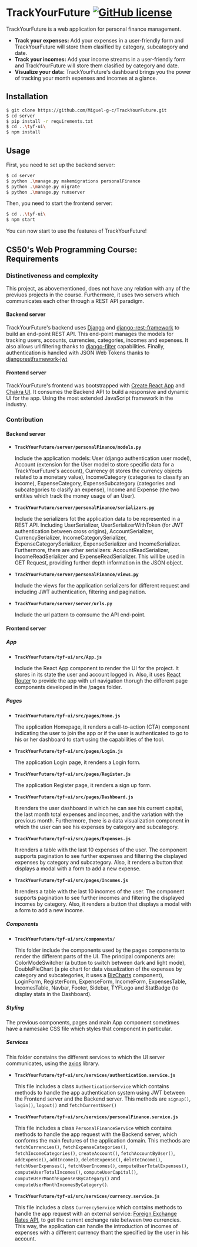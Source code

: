 # TrackYourFuture [![GitHub license](https://img.shields.io/badge/license-MIT-blue.svg)](https://github.com/Miguel-g-c/TrackYourFuture/blob/web50/projects/2020/x/capstone/LICENSE)

TrackYourFuture is a web application for personal finance management.

* **Track your expenses:** Add your expenses in a user-friendly form and TrackYourFuture will store them clasified by category, subcategory and date.
* **Track your incomes:** Add your income streams in a user-friendly form and TrackYourFuture will store them clasified by category and date.
* **Visualize your data:** TrackYourFuture's dashboard brings you the power of tracking your month expenses and incomes at a glance.

## Installation

```sh
$ git clone https://github.com/Miguel-g-c/TrackYourFuture.git
$ cd server
$ pip install -r requirements.txt
$ cd ..\tyf-ui\
$ npm install
```

## Usage

First, you need to set up the backend server:

```sh
$ cd server
$ python .\manage.py makemigrations personalFinance
$ python .\manage.py migrate
$ python .\manage.py runserver
```

Then, you need to start the frontend server:

```sh
$ cd ..\tyf-ui\
$ npm start
```

You can now start to use the features of TrackYourFuture!

## CS50's Web Programming Course: Requirements

### Distinctiveness and complexity 

This project, as abovementioned, does not have any relation with any of the previuos projects in the course. Furthermore, it uses two servers which communicates each other through a REST API paradigm.

#### Backend server

TrackYourFuture's backend uses [Django](https://www.djangoproject.com/) and [django-rest-framework](https://www.django-rest-framework.org/) to build an end-point REST API. This end-point manages the models for tracking users, accounts, currencies, categories, incomes and expenses. It also allows url filtering thanks to [django-filter](https://django-filter.readthedocs.io/en/stable/) capabilities. Finally, authentication is handled with JSON Web Tokens thanks to [djangorestframework-jwt](https://pypi.org/project/djangorestframework-jwt/)

#### Frontend server

TrackYourFuture's frontend was bootstrapped with [Create React App](https://github.com/facebook/create-react-app) and [Chakra UI](https://chakra-ui.com/). It consumes the Backend API to build a responsive and dynamic UI for the app. Using the most extended JavaScript framework in the industry.

### Contribution

#### Backend server

* **`TrackYourFuture/server/personalFinance/models.py`**

   Include the application models: User (django authentication user model), Account (extension for the User model to store specific data for a TrackYourFuture's account), Currency (it stores the currency objects related to a monetary value), IncomeCategory (categories to classify an income), ExpenseCategory, ExpenseSubcategory (categories and subcategories to clasify an expense), Income and Expense (the two entities which track the money usage of an User).

* **`TrackYourFuture/server/personalFinance/serializers.py`**

   Include the serializers fot the application data to be represented in a REST API. Including UserSerializer, UserSerializerWithToken (for JWT authentication between cross origins), AccountSerializer, CurrencySerializer, IncomeCategorySerializer, ExpenseCategorySerializer, ExpenseSerializer and IncomeSerializer. Furthermore, there are other serializers: AccountReadSerializer, IncomeReadSerializer and ExpenseReadSerializer. This will be used in GET Request, providing further depth information in the JSON object.

* **`TrackYourFuture/server/personalFinance/views.py`**

   Include the views for the application serializers for different request and including JWT authentication, filtering and pagination.

* **`TrackYourFuture/server/server/urls.py`**

   Include the url pattern to comsume the API end-point.

#### Frontend server

##### App

* **`TrackYourFuture/tyf-ui/src/App.js`**

   Include the React App component to render the UI for the project. It stores in its state the user and account logged in. Also, it uses [React Router](https://reactrouter.com/) to provide the app with url navigation thorugh the different page components developed in the /pages folder.

##### Pages
* **`TrackYourFuture/tyf-ui/src/pages/Home.js`**

   The application Homepage, it renders a call-to-action (CTA) component indicating the user to join the app or if the user is authenticated to go to his or her dashboard to start using the capabilities of the tool.

* **`TrackYourFuture/tyf-ui/src/pages/Login.js`**

   The application Login page, it renders a Login form.

* **`TrackYourFuture/tyf-ui/src/pages/Register.js`**

   The application Register page, it renders a sign up form.

* **`TrackYourFuture/tyf-ui/src/pages/Dashboard.js`**

   It renders the user dashboard in which he can see his current capital, the last month total expenses and incomes, and the variation with the previous month. Furthermore, there is a data visualization component in which the user can see his expenses by category and subcategory.

* **`TrackYourFuture/tyf-ui/src/pages/Expenses.js`**

   It renders a table with the last 10 expenses of the user. The component supports pagination to see further expenses and filtering the displayed expenses by category and subcategory. Also, it renders a button that displays a modal with a form to add a new expense.

* **`TrackYourFuture/tyf-ui/src/pages/Incomes.js`**
   
   It renders a table with the last 10 incomes of the user. The component supports pagination to see further incomes and filtering the displayed incomes by category. Also, it renders a button that displays a modal with a form to add a new income.

##### Components

* **`TrackYourFuture/tyf-ui/src/components/`**

   This folder include the components used by the pages components to render the different parts of the UI. The principal components are: ColorModeSwitcher (a button to switch between dark and light mode), DoublePieChart (a pie chart for data visualization of the expenses by category and subcategories, it uses a [BizCharts](https://github.com/alibaba/BizCharts) component), LoginForm, RegisterForm, ExpenseForm, IncomeForm, ExpensesTable, IncomesTable, Navbar, Footer, Sidebar, TYFLogo and StatBadge (to display stats in the Dashboard).
   
##### Styling

The previous components, pages and main App component sometimes have a namesake CSS file which styles that component in particular.

##### Services

This folder constains the different services to which the UI server communicates, using the [axios](https://github.com/axios/axios) library.

* **`TrackYourFuture/tyf-ui/src/services/authentication.service.js`**

   This file includes a class `AuthenticationService` which contains methods to handle the app authentication system using JWT between the Frontend server and the Backend server. This methods are `signup()`, `login()`, `logout()` and `fetchCurrentUser()`

* **`TrackYourFuture/tyf-ui/src/services/personalFinance.service.js`**

   This file includes a class `PersonalFinanceService` which contains methods to handle the app request with the Backend server, which conforms the main feutures of the application domain. This methods are `fetchCurrencies()`, `fetchExpenseCategories()`, ` fetchIncomeCategories()`, `createAccount()`, `fetchAccountByUser()`, `addExpense()`, `addIncome()`, `deleteExpense()`, `deleteIncome()`, `fetchUserExpenses()`, `fetchUserIncomes()`, `computeUserTotalExpenses()`, `computeUserTotalIncomes()`, `computeUserCapital()`, `computeUserMonthExpensesByCategory()` and `computeUserMonthIncomesByCategory()`.

* **`TrackYourFuture/tyf-ui/src/services/currency.service.js`**

   This file includes a class `CurrencyService` which contains methods to handle the app request with an external service: [Foreign Exchange Rates API](https://exchangeratesapi.io/), to get the current exchange rate between two currencies. This way, the application can handle the introduction of incomes of expenses with a different currency thant the specified by the user in his account.
